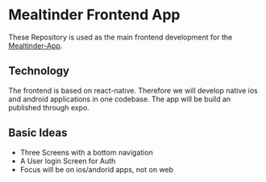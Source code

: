# Mealtinder Frontend App

These Repository is used as the main frontend development for the [Mealtinder-App](https://github.com/MoritzSchwoerer/MealTinder).

## Technology
The frontend is based on react-native. Therefore we will develop native ios and android applications in one codebase. The app will be build an published through expo. 

## Basic Ideas

- Three Screens with a bottom navigation 
- A User login Screen for Auth
- Focus will be on ios/andorid apps, not on web




